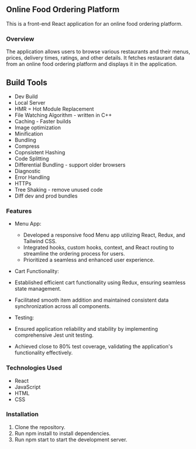 ## Online Food Ordering Platform
This is a front-end React application for an online food ordering platform.

### Overview
The application allows users to browse various restaurants and their menus, prices, delivery times, ratings, and other details. It fetches restaurant data from an online food ordering platform and displays it in the application.

## Build Tools
- Dev Build
- Local Server
- HMR = Hot Module Replacement
- File Watching Algorithm - written in C++
- Caching - Faster builds
- Image optimization
- Minification
- Bundling
- Compress
- Copnsistent Hashing
- Code Splitting
- Differential Bundling - support older browsers
- Diagnostic
- Error Handling
- HTTPs
- Tree Shaking - remove unused code
- Diff dev and prod bundles

### Features
- Menu App:
  - Developed a responsive food Menu app utilizing React, Redux, and Tailwind CSS.
  - Integrated hooks, custom hooks, context, and React routing to streamline the ordering process for users.
  - Prioritized a seamless and enhanced user experience.

- Cart Functionality:
 - Established efficient cart functionality using Redux, ensuring seamless state management.
 - Facilitated smooth item addition and maintained consistent data synchronization across all components.

- Testing:
 - Ensured application reliability and stability by implementing comprehensive Jest unit testing.
 - Achieved close to 80% test coverage, validating the application's functionality effectively.


### Technologies Used
- React
- JavaScript
- HTML
- CSS

### Installation
1. Clone the repository.
2. Run npm install to install dependencies.
3. Run npm start to start the development server.
